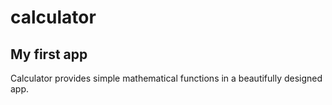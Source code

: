 # calculator

## My first app

Calculator provides simple mathematical functions in a beautifully designed app.

